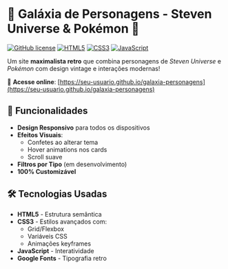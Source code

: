 
# 🌟 Galáxia de Personagens - Steven Universe & Pokémon 🌟

[![GitHub license](https://img.shields.io/badge/license-MIT-blue.svg)](https://github.com/seu-usuario/seu-repositorio/blob/main/LICENSE)
[![HTML5](https://img.shields.io/badge/HTML5-E34F26?logo=html5&logoColor=white)](https://developer.mozilla.org/pt-BR/docs/Web/HTML)
[![CSS3](https://img.shields.io/badge/CSS3-1572B6?logo=css3&logoColor=white)](https://developer.mozilla.org/pt-BR/docs/Web/CSS)
[![JavaScript](https://img.shields.io/badge/JavaScript-F7DF1E?logo=javascript&logoColor=black)](https://developer.mozilla.org/pt-BR/docs/Web/JavaScript)

Um site **maximalista retro** que combina personagens de *Steven Universe* e *Pokémon* com design vintage e interações modernas!

🔗 **Acesse online**: [https://seu-usuario.github.io/galaxia-personagens](https://seu-usuario.github.io/galaxia-personagens)

## 🚀 Funcionalidades

- **Design Responsivo** para todos os dispositivos
- **Efeitos Visuais**:
  - Confetes ao alterar tema
  - Hover animations nos cards
  - Scroll suave
- **Filtros por Tipo** (em desenvolvimento)
- **100% Customizável**

## 🛠️ Tecnologias Usadas

- **HTML5** - Estrutura semântica
- **CSS3** - Estilos avançados com:
  - Grid/Flexbox
  - Variáveis CSS
  - Animações keyframes
- **JavaScript** - Interatividade
- **Google Fonts** - Tipografia retro
